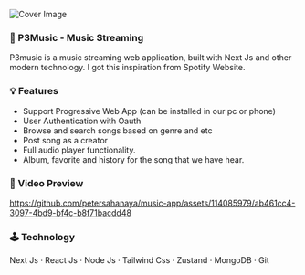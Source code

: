 ![Cover Image](https://github.com/petersahanaya/music-app/assets/114085979/d135012e-8cc2-4c13-8954-44a1d7646cce)

### 🎵 P3Music - Music Streaming 
P3music is a music streaming web application, built with Next Js and other modern technology. I got this inspiration from Spotify Website.

### 💡 Features
* Support Progressive Web App (can be installed in our pc or phone)
* User Authentication with Oauth 
* Browse and search songs based on genre and etc
* Post song as a creator
* Full audio player functionality.
* Album, favorite and history for the song that we have hear.

### 🎥 Video Preview 
https://github.com/petersahanaya/music-app/assets/114085979/ab461cc4-3097-4bd9-bf4c-b8f71bacdd48

### 🕹️ Technology 
Next Js · React Js · Node Js · Tailwind Css · Zustand · MongoDB · Git
